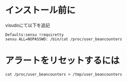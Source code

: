 # インストール前に

visudoにて以下を追記

```
Defaults:sensu !requiretty
sensu ALL=NOPASSWD: /bin/cat /proc/user_beancounters
```

# アラートをリセットするには

`cat /proc/user_beancounters > /tmp/user_beancounters`

